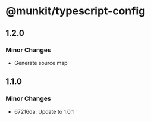 # @munkit/typescript-config

## 1.2.0

### Minor Changes

- Generate source map

## 1.1.0

### Minor Changes

- 67216da: Update to 1.0.1
